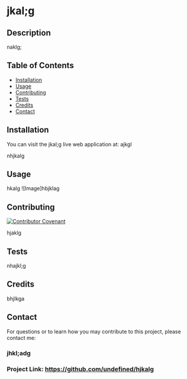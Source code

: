 # jkal;g



## Description
naklg;

## Table of Contents

- [Installation](#installation)
- [Usage](#usage)
- [Contributing](#contributing)
- [Tests](#tests)
- [Credits](#credits)
- [Contact](#contact)


## Installation

You can visit the jkal;g live web application at: ajkgl

nhjkalg

## Usage

hkalg
![Image]hbjklag


## Contributing

[![Contributor Covenant](https://img.shields.io/badge/Contributor%20Covenant-2.1-4baaaa.svg)](code_of_conduct.md)

hjaklg

## Tests

nhajkl;g

## Credits

bhjlkga

## Contact

For questions or to learn how you may contribute to this project, please contact me:

### jhkl;adg

### Project Link: https://github.com/undefined/hjkalg


